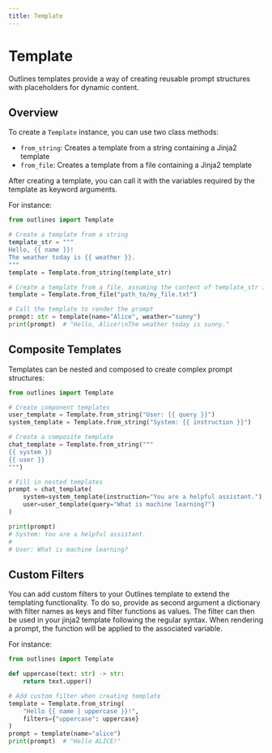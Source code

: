 ```yaml
---
title: Template
---
```


# Template

Outlines templates provide a way of creating reusable prompt structures with placeholders for dynamic content.

## Overview

To create a `Template` instance, you can use two class methods:
- `from_string`: Creates a template from a string containing a Jinja2 template
- `from_file`: Creates a template from a file containing a Jinja2 template

After creating a template, you can call it with the variables required by the template as keyword arguments.

For instance:

```python
from outlines import Template

# Create a template from a string
template_str = """
Hello, {{ name }}!
The weather today is {{ weather }}.
"""
template = Template.from_string(template_str)

# Create a template from a file, assuming the content of template_str is put into a file
template = Template.from_file("path_to/my_file.txt")

# Call the template to render the prompt
prompt: str = template(name="Alice", weather="sunny")
print(prompt)  # "Hello, Alice!\nThe weather today is sunny."
```

## Composite Templates

Templates can be nested and composed to create complex prompt structures:

```python
from outlines import Template

# Create component templates
user_template = Template.from_string("User: {{ query }}")
system_template = Template.from_string("System: {{ instruction }}")

# Create a composite template
chat_template = Template.from_string("""
{{ system }}
{{ user }}
""")

# Fill in nested templates
prompt = chat_template(
    system=system_template(instruction="You are a helpful assistant."),
    user=user_template(query="What is machine learning?")
)

print(prompt)
# System: You are a helpful assistant.
#
# User: What is machine learning?
```

## Custom Filters

You can add custom filters to your Outlines template to extend the templating functionality. To do so, provide as second argument a dictionary with filter names as keys and filter functions as values. The filter can then be used in your jinja2 template following the regular syntax. When rendering a prompt, the function will be applied to the associated variable.

For instance:

```python
from outlines import Template

def uppercase(text: str) -> str:
    return text.upper()

# Add custom filter when creating template
template = Template.from_string(
    "Hello {{ name | uppercase }}!",
    filters={"uppercase": uppercase}
)
prompt = template(name="alice")
print(prompt)  # "Hello ALICE!"
```
